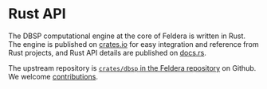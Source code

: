 # Rust API

The DBSP computational engine at the core of Feldera is written in
Rust.  The engine is published on [crates.io] for easy integration and
reference from Rust projects, and Rust API details are published on
[docs.rs].

The upstream repository is [`crates/dbsp` in the Feldera repository][repo]
on Github.  We welcome [contributions].

[crates.io]: https://crates.io/crates/dbsp
[docs.rs]: https://docs.rs/dbsp
[repo]: https://github.com/feldera/feldera/tree/main/crates/dbsp
[contributions]: /docs/contributors/intro
